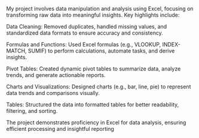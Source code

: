My project involves data manipulation and analysis using Excel, focusing on transforming raw data into meaningful insights. Key highlights include:

Data Cleaning: Removed duplicates, handled missing values, and standardized data formats to ensure accuracy and consistency.

Formulas and Functions: Used Excel formulas (e.g., VLOOKUP, INDEX-MATCH, SUMIF) to perform calculations, automate tasks, and derive insights.

Pivot Tables: Created dynamic pivot tables to summarize data, analyze trends, and generate actionable reports.

Charts and Visualizations: Designed charts (e.g., bar, line, pie) to represent data trends and comparisons visually.

Tables: Structured the data into formatted tables for better readability, filtering, and sorting.

The project demonstrates proficiency in Excel for data analysis, ensuring efficient processing and insightful reporting
